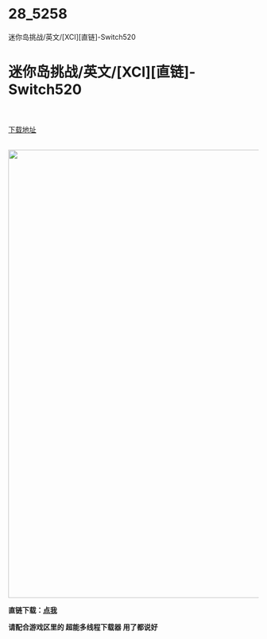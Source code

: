 # 28_5258
迷你岛挑战/英文/[XCI][直链]-Switch520
# 迷你岛挑战/英文/[XCI][直链]-Switch520
 <br/></br>
[下载地址](https://www.switch520.cc/article/5258 "下载地址")
<br/></br>

<p></p>
<p></p>
<p><span><strong><img src="http://iswitchtupian.ga/upload/art_editor/20200730-1/1cc34ad103e60f29553757faeb134304.jpg" width="1600" height="900" title="" alt=""></strong></span></p>
<p></p>
<p><span><strong>直链下载：</strong></span><a href="https://ziyuan5.free520.net/vps2/Mini%20Island%20Challenge%20%5B010050C0124CE000%5D%5Bv0%5D.xci.rar" target="_self" style="text-decoration: underline" rel="noopener noreferrer"><span><strong>点我</strong></span></a></p>
<p><span><strong>请配合游戏区里的 超能多线程下载器 用了都说好</strong></span></p>
